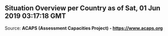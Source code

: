 ## Situation Overview per Country as of Sat, 01 Jun 2019 03:17:18 GMT

Source: **ACAPS (Assessment Capacities Project) - https://www.acaps.org**